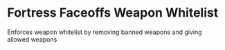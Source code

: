 # Fortress Faceoffs Weapon Whitelist
 Enforces weapon whitelist by removing banned weapons and giving allowed weapons
